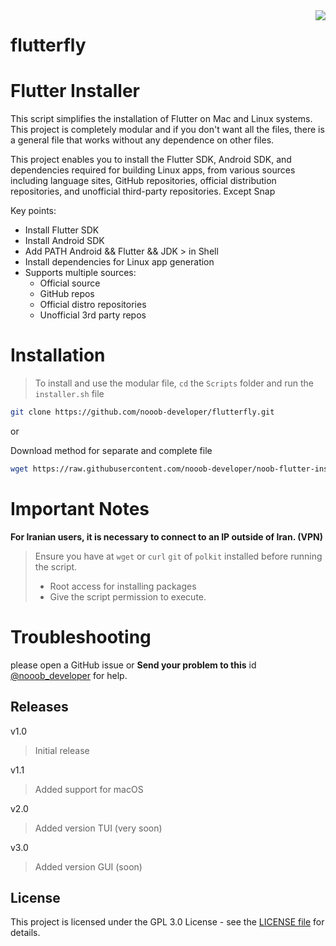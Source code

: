 <a href="https://github.com/nooob-developer/logo/blob/main/flutterfly/flutterfly-git.jpg">
  <img src="https://github.com/nooob-developer/flutterfly/assets/87908673/ef8e6e65-5c3f-4381-aac8-4320d75d848d" align="right"> 
</a>

# flutterfly 

# Flutter Installer

This script simplifies the installation of Flutter on Mac and Linux systems. 
This project is completely modular and if you don't want all the files, there is a general file that works without any dependence on other files.

This project enables you to install the Flutter SDK, Android SDK, and dependencies required for building Linux apps, from various sources including language sites, GitHub repositories, official distribution repositories, and unofficial third-party repositories. Except Snap

Key points:
- Install Flutter SDK
- Install Android SDK
- Add PATH Android && Flutter && JDK > in Shell
- Install dependencies for Linux app generation
- Supports multiple sources:
  - Official source 
  - GitHub repos
  - Official distro repositories
  - Unofficial 3rd party repos

# Installation
> To install and use the modular file, `cd` the `Scripts` folder and run the ```installer.sh``` file
```bash
git clone https://github.com/nooob-developer/flutterfly.git
```
or

Download method for separate and complete file
```bash
wget https://raw.githubusercontent.com/nooob-developer/noob-flutter-installer/main/noob-flutter-full-installer.sh
```

# Important Notes
**For Iranian users, it is necessary to connect to an IP outside of Iran. (VPN)**
> Ensure you have at `wget` or `curl` `git` of `polkit` installed before running the script.
> - Root access for installing packages 
>  - Give the script permission to execute.

# Troubleshooting
please open a GitHub issue 
or
**Send your problem to this** id [@nooob_developer](https://t.me/Nooob_developer "Telegram") for help.

## Releases

v1.0

> Initial release

v1.1

 > Added support for macOS

v2.0

 > Added version TUI (very soon)

v3.0

 > Added version GUI (soon)

## License

This project is licensed under the GPL 3.0 License - see the [LICENSE file](https://codeberg.org/nooob-developer/flutterfly/src/branch/main/LICENSE) for details.




